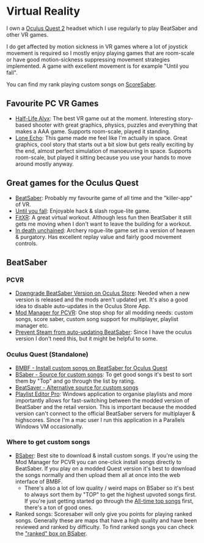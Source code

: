 # Virtual Reality

I own a [Oculus Quest 2](https://www.oculus.com/quest-2/) headset which I use regularly to play BeatSaber and other VR games. 

I do get affected by motion sickness in VR games where a lot of joystick movement is required so I mostly enjoy playing games that are room-scale or have good motion-sickness suppressing movement strategies implemented. A game with excellent movement is for example "Until you fall".

You can find my rank playing custom songs on [ScoreSaber](https://scoresaber.com/u/2142697109132096).

## Favourite PC VR Games

* [Half-Life Alyx](https://store.steampowered.com/app/546560/HalfLife_Alyx/): The best VR game out at the moment. Interesting story-based shooter with great graphics, physics, puzzles and everything that makes a AAA game. Supports room-scale, played it standing.
* [Lone Echo](https://www.oculus.com/experiences/rift/1368187813209608/?locale=en_US): This game made me feel like I'm actually in space. Great graphics, cool story that starts out a bit slow but gets really exciting by the end, almost perfect simulation of manoeuvring in space. Supports room-scale, but played it sitting because you use your hands to move around mostly anyway.

## Great games for the Oculus Quest

* [BeatSaber](https://beatsaber.com/): Probably my favourite game of all time and the "killer-app" of VR.
* [Until you fall](https://untilyoufall.schellgames.com/): Enjoyable hack & slash rogue-lite game.
* [FitXR](https://fitxr.com/): A great virtual workout. Although less fun then BeatSaber it still gets me moving when I don't want to leave the building for a workout.
* [In death unchained](https://www.oculus.com/experiences/quest/2334376869949242/?locale=en_US): Archery rogue-lite game set in a version of heaven & purgatory. Has excellent replay value and fairly good movement controls.

## BeatSaber

### PCVR

* [Downgrade BeatSaber Version on Oculus Store](https://computerelite.github.io/tools/Oculus/RiftDowngraderGuide.html): Needed when a new version is released and the mods aren't updated yet. It's also a good idea to disable auto-updates in the Oculus Store App.
* [Mod Manager for PCVR](https://github.com/Assistant/ModAssistant): One stop shop for all modding needs: custom songs, score saber, custom song support for multiplayer, playlist manager etc.
* [Prevent Steam from auto-updating BeatSaber](https://github.com/kinsi55/BeatSaber_UpdateSkipper#beatsaber-updateskipper): Since I have the oculus version I don't need this, but it might be helpful to some.

### Oculus Quest \(Standalone\)

* [BMBF - Install custom songs on BeatSaber for Oculus Quest](https://bmbf.dev/stable)
* [BSaber - Source for custom songs](https://bsaber.com/): To get good songs it's best to sort them by "Top" and go through the list by rating.
* [BeatSaver - Alternative source for custom songs](https://beatsaver.com/browse/hot)
* [Playlist Editor Pro](https://playlisteditorpro.com/): Windows application to organise playlists and more importantly allows for fast-switching between the modded version of BeatSaber and the retail version. This is important because the modded version can't connect to the official BeatSaber servers for multiplayer & highscores. Since I'm a mac user I run this application in a Parallels Windows VM occasionally. 

### Where to get custom songs

* [BSaber](https://bsaber.com/): Best site to download & install custom songs. If you're using the Mod Manager for PCVR you can one-click install songs directly to BeatSaber. If you play on a modded Quest version it's best to download the songs normally and then upload them all at once into the web interface of BMBF.
  * There's also a lot of low quality / weird maps on BSaber so it's best to always sort them by "TOP" to get the highest upvoted songs first. If you're just getting started go through the [All-time top songs](https://bsaber.com/songs/top/?time=all) first, there's a ton of good ones.
* Ranked songs: Scoresaber will only give you points for playing ranked songs. Generally these are maps that have a high quality and have been reviewed and ranked by difficulty. To find ranked songs you can check the ["ranked" box on BSaber](https://bsaber.com/songs/top/?time=all&ranked=true).

